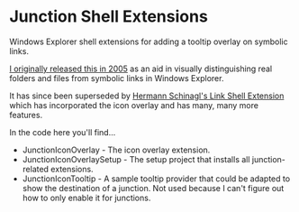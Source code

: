 # Junction Shell Extensions
Windows Explorer shell extensions for adding a tooltip overlay on symbolic links.

[I originally released this in 2005](http://www.paraesthesia.com/archive/2005/04/20/junction-shell-extensions.aspx/) as an aid in visually distinguishing real folders and files from symbolic links in Windows Explorer.

It has since been superseded by [Hermann Schinagl's Link Shell Extension](http://schinagl.priv.at/nt/hardlinkshellext/hardlinkshellext.html) which has incorporated the icon overlay and has many, many more features.

In the code here you'll find...

- JunctionIconOverlay - The icon overlay extension.
- JunctionIconOverlaySetup - The setup project that installs all junction-related extensions.
- JunctionIconTooltip - A sample tooltip provider that could be adapted to show the destination of a junction.  Not used because I can't figure out how to only enable it for junctions.